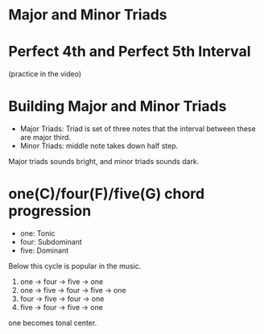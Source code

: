 # Major and Minor Triads

# Perfect 4th and Perfect 5th Interval

(practice in the video)

# Building Major and Minor Triads

* Major Triads: Triad is set of three notes that the interval between these are major third. 
* Minor Triads: middle note takes down half step.

Major triads sounds bright, and minor triads sounds dark.  

# one(C)/four(F)/five(G) chord progression

* one: Tonic
* four: Subdominant
* five: Dominant

Below this cycle is popular in the music.  

1. one -> four -> five -> one
2. one -> five -> four -> five -> one
3. four -> five -> four -> one
4. five -> four -> five -> one

one becomes tonal center.


